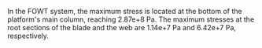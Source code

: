 In the FOWT system, the maximum stress is located at the bottom of the platform's main column, reaching 2.87e+8 Pa. The maximum stresses at the root sections of the blade and the web are 1.14e+7 Pa and 6.42e+7 Pa, respectively.
